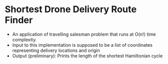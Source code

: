 # Shortest Drone Delivery Route Finder
- An application of travelling salesman problem that runs at O(n!) time complexity.
- Input to this implementation is supposed to be a list of coordinates representing delivery locations and origin
- Output (preliminary): Prints the length of the shortest Hamiltonian cycle
